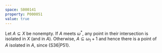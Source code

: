 ```yaml
---
space: S000141
property: P000051
value: true
---
```


Let $A\subseteq X$ be nonempty.  If $A$ meets $\omega^*$, any point in their intersection is isolated in $X$ (and in $A$).  Otherwise, $A\subseteq\omega_1+1$ and hence there is a point of $A$ isolated in $A$, since {S36|P51}.
